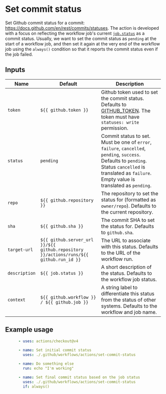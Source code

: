 # Set commit status

Set Github commit status for a commit: https://docs.github.com/en/rest/commits/statuses. The action is developed with a focus on reflecting the workflow job's current [`job.status`](https://docs.github.com/en/actions/learn-github-actions/contexts#job-context) as a commit status. Usually, we want to set the commit status as `pending` at the start of a workflow job, and then set it again at the very end of the workflow job using the `always()` condition so that it reports the commit status even if the job failed.

## Inputs

| Name          | Default             | Description |
| ------------- | ------------------- | ----------- |
| `token`       | `${{ github.token }}` | Github token used to set the commit status. Defaults to [GITHUB_TOKEN](https://docs.github.com/en/actions/security-guides/automatic-token-authentication). The token must have `statuses: write` permission. |
| `status`      | `pending` | Commit status to set. Must be one of `error`, `failure`, `cancelled`, `pending`, `success`. Defaults to `pending`. Status `cancelled` is translated as `failure`. Empty value is translated as `pending`. |
| `repo`        | `${{ github.repository }}` | The repository to set the status for (formatted as `owner/repo`). Defaults to the current repository. |
| `sha`         | `${{ github.sha }}` | The commit SHA to set the status for. Defaults to `github.sha`. |
| `target-url`  | `${{ github.server_url }}/${{ github.repository }}/actions/runs/${{ github.run_id }}` | The URL to associate with this status. Defaults to the URL of the workflow run. |
| `description` | `${{ job.status }}` | A short description of the status. Defaults to the workflow job status. |
| `context`     | `${{ github.workflow }} / ${{ github.job }}` | A string label to differentiate this status from the status of other systems. Defaults to the workflow and job name. |

## Example usage

```yaml
      - uses: actions/checkout@v4
      
      - name: Set initial commit status
        uses: ./.github/workflows/actions/set-commit-status

      - name: Do something else
        run: echo "I'm working"

      - name: Set final commit status based on the job status
        uses: ./.github/workflows/actions/set-commit-status
        if: always()
```
